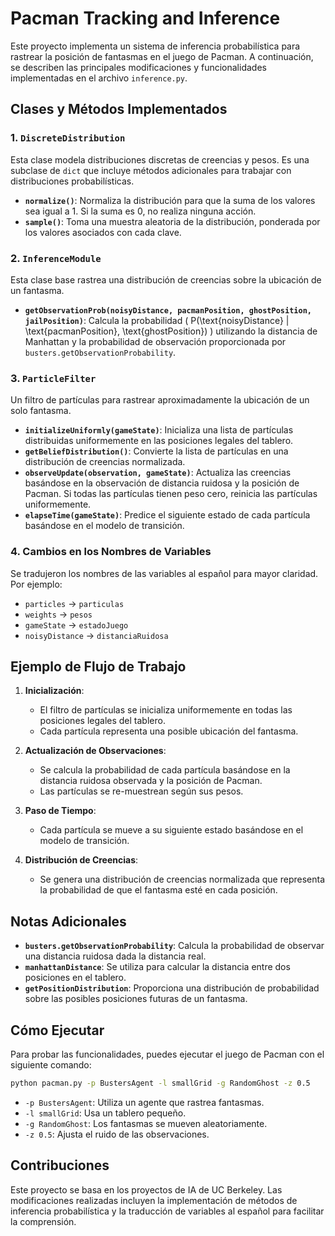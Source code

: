 # Pacman Tracking and Inference

Este proyecto implementa un sistema de inferencia probabilística para rastrear la posición de fantasmas en el juego de Pacman. A continuación, se describen las principales modificaciones y funcionalidades implementadas en el archivo `inference.py`.

## Clases y Métodos Implementados

### 1. `DiscreteDistribution`
Esta clase modela distribuciones discretas de creencias y pesos. Es una subclase de `dict` que incluye métodos adicionales para trabajar con distribuciones probabilísticas.

- **`normalize()`**: Normaliza la distribución para que la suma de los valores sea igual a 1. Si la suma es 0, no realiza ninguna acción.
- **`sample()`**: Toma una muestra aleatoria de la distribución, ponderada por los valores asociados con cada clave.

### 2. `InferenceModule`
Esta clase base rastrea una distribución de creencias sobre la ubicación de un fantasma.

- **`getObservationProb(noisyDistance, pacmanPosition, ghostPosition, jailPosition)`**: Calcula la probabilidad \( P(\text{noisyDistance} | \text{pacmanPosition}, \text{ghostPosition}) \) utilizando la distancia de Manhattan y la probabilidad de observación proporcionada por `busters.getObservationProbability`.

### 3. `ParticleFilter`
Un filtro de partículas para rastrear aproximadamente la ubicación de un solo fantasma.

- **`initializeUniformly(gameState)`**: Inicializa una lista de partículas distribuidas uniformemente en las posiciones legales del tablero.
- **`getBeliefDistribution()`**: Convierte la lista de partículas en una distribución de creencias normalizada.
- **`observeUpdate(observation, gameState)`**: Actualiza las creencias basándose en la observación de distancia ruidosa y la posición de Pacman. Si todas las partículas tienen peso cero, reinicia las partículas uniformemente.
- **`elapseTime(gameState)`**: Predice el siguiente estado de cada partícula basándose en el modelo de transición.

### 4. Cambios en los Nombres de Variables
Se tradujeron los nombres de las variables al español para mayor claridad. Por ejemplo:
- `particles` → `particulas`
- `weights` → `pesos`
- `gameState` → `estadoJuego`
- `noisyDistance` → `distanciaRuidosa`

## Ejemplo de Flujo de Trabajo

1. **Inicialización**: 
   - El filtro de partículas se inicializa uniformemente en todas las posiciones legales del tablero.
   - Cada partícula representa una posible ubicación del fantasma.

2. **Actualización de Observaciones**:
   - Se calcula la probabilidad de cada partícula basándose en la distancia ruidosa observada y la posición de Pacman.
   - Las partículas se re-muestrean según sus pesos.

3. **Paso de Tiempo**:
   - Cada partícula se mueve a su siguiente estado basándose en el modelo de transición.

4. **Distribución de Creencias**:
   - Se genera una distribución de creencias normalizada que representa la probabilidad de que el fantasma esté en cada posición.

## Notas Adicionales

- **`busters.getObservationProbability`**: Calcula la probabilidad de observar una distancia ruidosa dada la distancia real.
- **`manhattanDistance`**: Se utiliza para calcular la distancia entre dos posiciones en el tablero.
- **`getPositionDistribution`**: Proporciona una distribución de probabilidad sobre las posibles posiciones futuras de un fantasma.

## Cómo Ejecutar
Para probar las funcionalidades, puedes ejecutar el juego de Pacman con el siguiente comando:
```bash
python pacman.py -p BustersAgent -l smallGrid -g RandomGhost -z 0.5
```
- `-p BustersAgent`: Utiliza un agente que rastrea fantasmas.
- `-l smallGrid`: Usa un tablero pequeño.
- `-g RandomGhost`: Los fantasmas se mueven aleatoriamente.
- `-z 0.5`: Ajusta el ruido de las observaciones.

## Contribuciones
Este proyecto se basa en los proyectos de IA de UC Berkeley. Las modificaciones realizadas incluyen la implementación de métodos de inferencia probabilística y la traducción de variables al español para facilitar la comprensión.